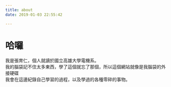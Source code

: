 ```yaml
---
title: about
date: 2019-01-03 22:55:42

---
```


# 哈囉

我是張育仁，個人就讀於國立高雄大學電機系。  
我的腦袋記不住太多東西，學了這個就忘了那個，所以這個網站就像是我腦袋的外接硬碟  
我會在這邊紀錄自己學習的過程，以及學過的各種零碎的事物。

